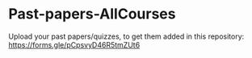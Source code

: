 # Past-papers-AllCourses

Upload your past papers/quizzes, to get them added in this repository:
https://forms.gle/pCpsvyD46R5tmZUt6
